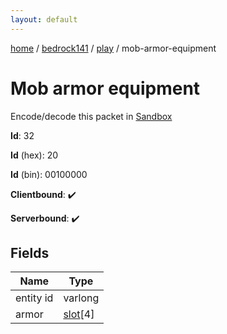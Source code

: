 ```yaml
---
layout: default
---
```


[home](/)  /  [bedrock141](/protocol/bedrock141)  /  [play](/protocol/bedrock141/play)  /  mob-armor-equipment

# Mob armor equipment

Encode/decode this packet in [Sandbox](../../../sandbox/bedrock141#Play.MobArmorEquipment)

**Id**: 32

**Id** (hex): 20

**Id** (bin): 00100000

**Clientbound**: ✔️

**Serverbound**: ✔️

## Fields

Name | Type
---|---
entity id | varlong
armor | [slot](/protocol/bedrock141/types/slot)[4]

